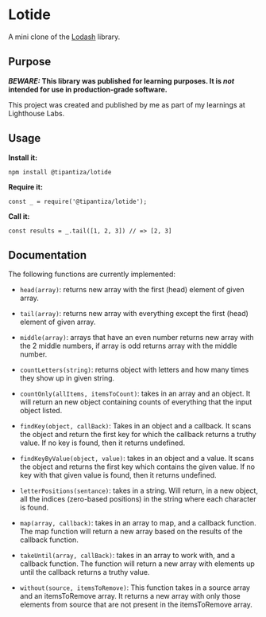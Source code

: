 # Lotide

A mini clone of the [Lodash](https://lodash.com) library.

## Purpose

**_BEWARE:_ This library was published for learning purposes. It is _not_ intended for use in production-grade software.**

This project was created and published by me as part of my learnings at Lighthouse Labs. 

## Usage

**Install it:**

`npm install @tipantiza/lotide`

**Require it:**

`const _ = require('@tipantiza/lotide');`

**Call it:**

`const results = _.tail([1, 2, 3]) // => [2, 3]`

## Documentation

The following functions are currently implemented:

* `head(array)`: returns new array with the first (head) element of given array. 

* `tail(array)`: returns new array with everything except the first (head) element of given array.

* `middle(array)`: arrays that have an even number returns new array with the 2 middle numbers, if array is odd returns array with the middle number.

* `countLetters(string)`: returns object with letters and how many times they show up in given string.

* `countOnly(allItems, itemsToCount)`: takes in an array and an object. It will return an new object containing counts of everything that the input object listed.

* `findKey(object, callBack)`: Takes in an object and a callback. It scans the object and return the first key for which the callback returns a truthy value. If no key is found, then it returns undefined.

* `findKeyByValue(object, value)`: takes in an object and a value. It scans the object and returns the first key which contains the given value. If no key with that given value is found, then it returns undefined.

* `letterPositions(sentance)`: takes in a string. Will return, in a new object, all the indices (zero-based positions) in the string where each character is found.

* `map(array, callback)`: takes in an array to map, and a callback function. The map function will return a new array based on the results of the callback function.

* `takeUntil(array, callBack)`: takes in an array to work with, and a callback function. The function will return a new array with elements up until the callback returns a truthy value.

* `without(source, itemsToRemove)`: This function takes in a source array and an itemsToRemove array. It returns a new array with only those elements from source that are not present in the itemsToRemove array.